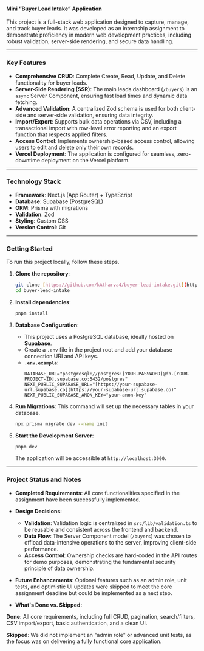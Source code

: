 #### Mini “Buyer Lead Intake” Application

This project is a full-stack web application designed to capture, manage, and track buyer leads. It was developed as an internship assignment to demonstrate proficiency in modern web development practices, including robust validation, server-side rendering, and secure data handling.

---

### Key Features

* **Comprehensive CRUD**: Complete Create, Read, Update, and Delete functionality for buyer leads.
* **Server-Side Rendering (SSR)**: The main leads dashboard (`/buyers`) is an `async` Server Component, ensuring fast load times and dynamic data fetching.
* **Advanced Validation**: A centralized Zod schema is used for both client-side and server-side validation, ensuring data integrity.
* **Import/Export**: Supports bulk data operations via CSV, including a transactional import with row-level error reporting and an export function that respects applied filters.
* **Access Control**: Implements ownership-based access control, allowing users to edit and delete only their own records.
* **Vercel Deployment**: The application is configured for seamless, zero-downtime deployment on the Vercel platform.

---

### Technology Stack

* **Framework**: Next.js (App Router) + TypeScript
* **Database**: Supabase (PostgreSQL)
* **ORM**: Prisma with migrations
* **Validation**: Zod
* **Styling**: Custom CSS
* **Version Control**: Git

---

### Getting Started

To run this project locally, follow these steps.

1.  **Clone the repository**:
    ```bash
    git clone [https://github.com/kAtharva4/buyer-lead-intake.git](https://github.com/kAtharva4/buyer-lead-intake.git)
    cd buyer-lead-intake
    ```

2.  **Install dependencies**:
    ```bash
    pnpm install
    ```

3.  **Database Configuration**:
    * This project uses a PostgreSQL database, ideally hosted on **Supabase**.
    * Create a `.env` file in the project root and add your database connection URI and API keys.
    * **`.env.example`**:
        ```
        DATABASE_URL="postgresql://postgres:[YOUR-PASSWORD]@db.[YOUR-PROJECT-ID].supabase.co:5432/postgres"
        NEXT_PUBLIC_SUPABASE_URL="[https://your-supabase-url.supabase.co](https://your-supabase-url.supabase.co)"
        NEXT_PUBLIC_SUPABASE_ANON_KEY="your-anon-key"
        ```

4.  **Run Migrations**: This command will set up the necessary tables in your database.
    ```bash
    npx prisma migrate dev --name init
    ```

5.  **Start the Development Server**:
    ```bash
    pnpm dev
    ```
    The application will be accessible at `http://localhost:3000`.

---

### Project Status and Notes

* **Completed Requirements**: All core functionalities specified in the assignment have been successfully implemented.
* **Design Decisions**:
    * **Validation**: Validation logic is centralized in `src/lib/validation.ts` to be reusable and consistent across the frontend and backend.
    * **Data Flow**: The Server Component model (`/buyers`) was chosen to offload data-intensive operations to the server, improving client-side performance.
    * **Access Control**: Ownership checks are hard-coded in the API routes for demo purposes, demonstrating the fundamental security principle of data ownership.
* **Future Enhancements**: Optional features such as an admin role, unit tests, and optimistic UI updates were skipped to meet the core assignment deadline but could be implemented as a next step.

* **What's Done vs. Skipped:**

**Done**: All core requirements, including full CRUD, pagination, search/filters, CSV import/export, basic authentication, and a clean UI.

**Skipped**: We did not implement an "admin role" or advanced unit tests, as the focus was on delivering a fully functional core application.
